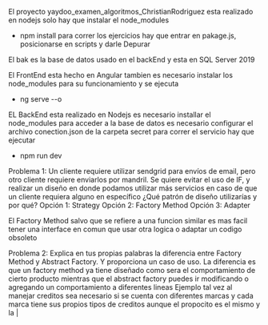 El proyecto yaydoo_examen_algoritmos_ChristianRodriguez esta realizado en nodejs solo hay que instalar el node_modules 
* npm install
para correr los ejercicios hay que entrar en pakage.js, posicionarse en scripts y darle Depurar

El bak es la base de datos usado en el backEnd y esta en SQL Server 2019

El FrontEnd esta hecho en Angular tambien es necesario instalar los node_modules para su funcionamiento y se ejecuta
* ng serve --o

EL BackEnd esta realizado en Nodejs
es necesario installar el node_modules
para acceder a la base de datos es necesario configurar el archivo conection.json de la carpeta secret
para correr el servicio hay que ejecutar
* npm run dev 


Problema 1: Un cliente requiere utilizar sendgrid para envíos de email, pero otro cliente requiere enviarlos por mandril. Se quiere evitar el uso de IF, y realizar un diseño en donde podamos utilizar más servicios en caso de que un cliente requiera alguno en específico  ¿Qué patrón de diseño utilizarías y por qué?
Opción 1: Strategy
Opción 2: Factory Method
Opción 3: Adapter

El Factory Method salvo que se refiere a una funcion similar es mas facil tener una interface en comun que usar otra logica o adaptar un codigo obsoleto

Problema 2: Explica en tus propias palabras la diferencia entre Factory Method y Abstract Factory. Y proporciona un caso de uso.
La diferencia es que un factory method ya tiene diseñado como sera el comportamiento de cierto producto
mientras que el abstract factory puedes ir modificando o agregando un comportamiento a diferentes lineas
Ejemplo tal vez al manejar creditos sea necesario si se cuenta con diferentes marcas y cada marca tiene sus propios tipos de creditos aunque el propocito es el mismo y la |
